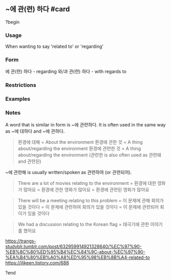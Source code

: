 ## ~에 관(련) 하다 #card
?begin
### Usage
When wanting to say 'related to' or 'regarding'

### Form
에 관(련) 하다 - regarding
와/과 관(련) 하다 - with regards to
### Restrictions

### Examples

### Notes
A word that is similar in form is ~에 관련하다. It is often used in the same way as ~에 대하다 and ~에 관하다.

> 환경에 대해 = About the environment
> 환경에 관한 것 = A thing about/regarding the environment
> 환경에 관련한 것 = A thing about/regarding the environment (관련한 is also often used as 관련돼 and 관련된)

~에 관련해 is usually written/spoken as 관련하여 (or 관련되어).

> There are a lot of movies relating to the environment
> = 환경에 대한 영화가 많아요
> = 환경에 관한 영화가 많아요
> = 환경에 관련된 영화가 많아요

> There will be a meeting relating to this problem
> = 이 문제에 관해 회의가 있을 것이다
> = 이 문제에 관련하여 회의가 있을 것이다
> = 이 문제에 관련되어 회이가 있을 것이다

> We had a discussion relating to the Korean flag
> = 태극기에 관한 이야기를 했어요

https://trangs-studyblr.tumblr.com/post/632959914921328640/%EC%97%90-%EB%8C%80%ED%95%B4%EC%84%9C-about-%EC%97%90-%EA%B4%80%EB%A0%A8%ED%95%98%EB%8B%A4-related-to
https://ilikeen.tistory.com/688
<!--SR:!2025-08-14,13,230-->
?end
